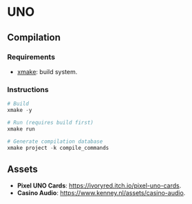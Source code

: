 # UNO

## Compilation

### Requirements

- [xmake]\: build system.

[xmake]: https://github.com/xmake-io/xmake/

### Instructions

```ps1
# Build
xmake -y

# Run (requires build first)
xmake run

# Generate compilation database
xmake project -k compile_commands
```

## Assets

- **Pixel UNO Cards**: <https://ivoryred.itch.io/pixel-uno-cards>.
- **Casino Audio**: <https://www.kenney.nl/assets/casino-audio>.

